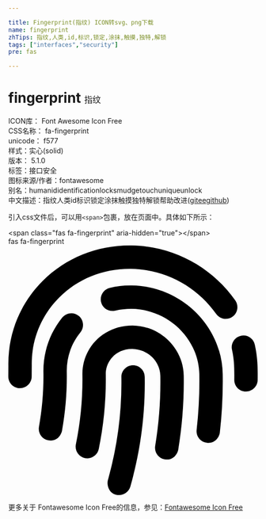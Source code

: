 ```yaml
---

title: Fingerprint(指纹) ICON转svg、png下载
name: fingerprint
zhTips: 指纹,人类,id,标识,锁定,涂抹,触摸,独特,解锁
tags: ["interfaces","security"]
pre: fas

---
```


# fingerprint  <small style="font-size: 60%;font-weight: 100">指纹</small>


<div class="detail-page">
<p>
<span>
ICON库：
<span class="badge-secondary badge">Font Awesome Icon Free</span> 
</span>
<br/>
<span>
CSS名称：
<span class="badge-secondary badge">fa-fingerprint</span> 
</span>
<br/>
<span>
unicode：
<span class="badge-secondary badge">f577</span> 
<copy-btn content='f577' btn-title=""></copy-btn>
<copy-btn :content='String.fromCodePoint(parseInt("f577", 16))' btn-title="复制U"></copy-btn>
</span><br/><span>样式：<span class="badge-light badge">实心(solid)</span></span>
<br/>
<span>
版本：
<span class="badge-secondary badge">5.1.0</span> 
</span><br/><span>标签：<span class="badge-light badge"><router-link to="/tags/interfaces.html">接口</router-link></span><span class="badge-light badge"><router-link to="/tags/security.html">安全</router-link></span></span>
<br/>
<span>图标来源/作者：<span class="badge-light badge">fontawesome</span></span> 
<br/>
<span>别名：<span class="badge-light badge">human</span><span class="badge-light badge">id</span><span class="badge-light badge">identification</span><span class="badge-light badge">lock</span><span class="badge-light badge">smudge</span><span class="badge-light badge">touch</span><span class="badge-light badge">unique</span><span class="badge-light badge">unlock</span></span><br/><span class="zh-detail">中文描述：<span class="badge-primary badge">指纹</span><span class="badge-primary badge">人类</span><span class="badge-primary badge">id</span><span class="badge-primary badge">标识</span><span class="badge-primary badge">锁定</span><span class="badge-primary badge">涂抹</span><span class="badge-primary badge">触摸</span><span class="badge-primary badge">独特</span><span class="badge-primary badge">解锁</span><span class="help-link"><span>帮助改进</span>(<a href="https://gitee.com/liuwave/icon-helper/edit/master/json/fontawesome/solid/fingerprint.json" target="_blank" rel="noopener noreferrer">gitee</a><a href="https://github.com/liuwave/icon-helper/edit/master/json/fontawesome/solid/fingerprint.json" target="_blank" rel="noopener noreferrer">github</a></span>)</span><br/>
</p>
</div>
<div class="alert alert-dark">
  <i class="fas fa-fingerprint fa-xs"></i>
  <i class="fas fa-fingerprint fa-sm"></i>
  <i class="fas fa-fingerprint fa-lg"></i>
  <i class="fas fa-fingerprint fa-2x"></i>
  <i class="fas fa-fingerprint fa-3x"></i>
  <i class="fas fa-fingerprint fa-5x"></i>
  <i class="fas fa-fingerprint fa-7x"></i>
</div>
<div>
  <p>引入css文件后，可以用<code>&lt;span&gt;</code>包裹，放在页面中。具体如下所示：    
  </p>
  <div class="alert alert-primary" style="font-size: 14px">
    &lt;span class="fas fa-fingerprint" aria-hidden="true"&gt;&lt;/span&gt;
    <copy-btn content='<span class="fas fa-fingerprint" aria-hidden="true"></span>'></copy-btn>
  </div>
  <div class="alert alert-secondary">
    <i class="fas fa-fingerprint"
    style="font-size: 24px"
    aria-hidden="true"></i> fas fa-fingerprint
    <copy-btn content="fas fa-fingerprint" btn-title="复制图标名称"></copy-btn>
  </div>
</div>
<div id="svg" class="svg-wrap">
<svg xmlns="http://www.w3.org/2000/svg" viewBox="0 0 512 512"><path d="M256.12 245.96c-13.25 0-24 10.74-24 24 1.14 72.25-8.14 141.9-27.7 211.55-2.73 9.72 2.15 30.49 23.12 30.49 10.48 0 20.11-6.92 23.09-17.52 13.53-47.91 31.04-125.41 29.48-224.52.01-13.25-10.73-24-23.99-24zm-.86-81.73C194 164.16 151.25 211.3 152.1 265.32c.75 47.94-3.75 95.91-13.37 142.55-2.69 12.98 5.67 25.69 18.64 28.36 13.05 2.67 25.67-5.66 28.36-18.64 10.34-50.09 15.17-101.58 14.37-153.02-.41-25.95 19.92-52.49 54.45-52.34 31.31.47 57.15 25.34 57.62 55.47.77 48.05-2.81 96.33-10.61 143.55-2.17 13.06 6.69 25.42 19.76 27.58 19.97 3.33 26.81-15.1 27.58-19.77 8.28-50.03 12.06-101.21 11.27-152.11-.88-55.8-47.94-101.88-104.91-102.72zm-110.69-19.78c-10.3-8.34-25.37-6.8-33.76 3.48-25.62 31.5-39.39 71.28-38.75 112 .59 37.58-2.47 75.27-9.11 112.05-2.34 13.05 6.31 25.53 19.36 27.89 20.11 3.5 27.07-14.81 27.89-19.36 7.19-39.84 10.5-80.66 9.86-121.33-.47-29.88 9.2-57.88 28-80.97 8.35-10.28 6.79-25.39-3.49-33.76zm109.47-62.33c-15.41-.41-30.87 1.44-45.78 4.97-12.89 3.06-20.87 15.98-17.83 28.89 3.06 12.89 16 20.83 28.89 17.83 11.05-2.61 22.47-3.77 34-3.69 75.43 1.13 137.73 61.5 138.88 134.58.59 37.88-1.28 76.11-5.58 113.63-1.5 13.17 7.95 25.08 21.11 26.58 16.72 1.95 25.51-11.88 26.58-21.11a929.06 929.06 0 0 0 5.89-119.85c-1.56-98.75-85.07-180.33-186.16-181.83zm252.07 121.45c-2.86-12.92-15.51-21.2-28.61-18.27-12.94 2.86-21.12 15.66-18.26 28.61 4.71 21.41 4.91 37.41 4.7 61.6-.11 13.27 10.55 24.09 23.8 24.2h.2c13.17 0 23.89-10.61 24-23.8.18-22.18.4-44.11-5.83-72.34zm-40.12-90.72C417.29 43.46 337.6 1.29 252.81.02 183.02-.82 118.47 24.91 70.46 72.94 24.09 119.37-.9 181.04.14 246.65l-.12 21.47c-.39 13.25 10.03 24.31 23.28 24.69.23.02.48.02.72.02 12.92 0 23.59-10.3 23.97-23.3l.16-23.64c-.83-52.5 19.16-101.86 56.28-139 38.76-38.8 91.34-59.67 147.68-58.86 69.45 1.03 134.73 35.56 174.62 92.39 7.61 10.86 22.56 13.45 33.42 5.86 10.84-7.62 13.46-22.59 5.84-33.43z"/></svg>
</div>
<detail full-name='fa-fingerprint'></detail>
    
<div><p>更多关于  Fontawesome Icon Free的信息，参见：<a target="_blank" href="https://iconhelper.cn/fontawesome.html">Fontawesome Icon Free</a>
</p></div>
